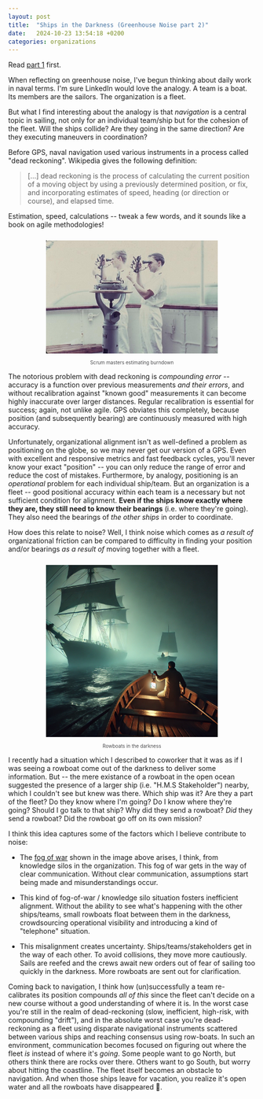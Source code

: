 ```yaml
---
layout: post
title:  "Ships in the Darkness (Greenhouse Noise part 2)"
date:   2024-10-23 13:54:18 +0200
categories: organizations 
---
```


Read <a href="https://www.dbr.sh/organizations/2024/10/05/greenhouse-noise.html">part 1</a> first.

When reflecting on greenhouse noise, I've begun thinking about daily work in naval terms. I'm sure LinkedIn would love the analogy. A team is a boat. Its members are the sailors. The organization is a fleet. 

But what I find interesting about the analogy is that _navigation_ is a central topic in sailing, not only for an individual team/ship but for the cohesion of the fleet. Will the ships collide? Are they going in the same direction? Are they executing maneuvers in coordination? 

Before GPS, naval navigation used various instruments in a process called "dead reckoning". Wikipedia gives the following definition:

> [...] dead reckoning is the process of calculating the current position of a moving object by using a previously determined position, or fix, and incorporating estimates of speed, heading (or direction or course), and elapsed time.

Estimation, speed, calculations -- tweak a few words, and it sounds like a book on agile methodologies!

<div align="center" style="text-align: center; margin-bottom: 10px;">
   <img src="/assets/celestial_navigation.jpg" width="350px" style="padding:10px;" alt="Scrum masters"/>
   <div style="color: #4D4D4F; font-size: 0.7em;"> Scrum masters estimating burndown</div>
</div>

The notorious problem with dead reckoning is _compounding error_ -- accuracy is a function over previous measurements *and their errors*, and without recalibration against "known good" measurements it can become highly inaccurate over larger distances. Regular recalibration is essential for success; again, not unlike agile. GPS obviates this completely, because position (and subsequently bearing) are continuously measured with high accuracy. 

Unfortunately, organizational alignment isn't as well-defined a problem as positioning on the globe, so we may never get our version of a GPS. Even with excellent and responsive metrics and fast feedback cycles, you'll never know your exact "position" -- you can only reduce the range of error and reduce the cost of mistakes. Furthermore, by analogy, positioning is an *operational* problem for each individual ship/team. But an organization is a fleet -- good positional accuracy within each team is a necessary but not sufficient condition for alignment. **Even if the ships know exactly where they are, they still need to know their bearings** (i.e. where they're going). They also need the bearings of _the other ships_ in order to coordinate.

How does this relate to noise? Well, I think noise which comes as *a result of* organizational friction can be compared to difficulty in finding your position and/or bearings *as a result of* moving together with a fleet. 

<div align="center" style="text-align: center; margin-bottom: 10px;">
   <img src="/assets/sailing_in_the_dark.webp" width="350px" style="padding:10px;" alt="This message has been brought to you by AI"/>
   <div style="color: #4D4D4F; font-size: 0.7em;">Rowboats in the darkness</div>
</div>

I recently had a situation which I described to coworker that it was as if I was seeing a rowboat come out of the darkness to deliver some information. But -- the mere existance of a rowboat in the open ocean suggested the presence of a larger ship (i.e. "H.M.S Stakeholder") nearby, which I couldn't see but knew was there. Which ship was it? Are they a part of the fleet? Do they know where I'm going? Do I know where they're going? Should I go talk to that ship? Why did they send a rowboat? _Did_ they send a rowboat? Did the rowboat go off on its own mission?

I think this idea captures some of the factors which I believe contribute to noise:

  - The <a href="https://en.wikipedia.org/wiki/Fog_of_war" target="_blank">fog of war</a> shown in the image above arises, I think, from knowledge silos in the organization. This fog of war gets in the way of clear communication. Without clear communication, assumptions start being made and misunderstandings occur. 
  
  - This kind of fog-of-war / knowledge silo situation fosters inefficient alignment. Without the ability to see what's happening with the other ships/teams, small rowboats float between them in the darkness, crowdsourcing operational visibility and introducing a kind of "telephone" situation. 

  - This misalignment creates uncertainty. Ships/teams/stakeholders get in the way of each other. To avoid collisions, they move more cautiously. Sails are reefed and the crews await new orders out of fear of sailing too quickly in the darkness. More rowboats are sent out for clarification.

Coming back to navigation, I think how (un)successfully a team re-calibrates its position compounds _all of this_ since the fleet can't decide on a new course without a good understanding of where it is. In the worst case you're still in the realm of dead-reckoning (slow, inefficient, high-risk, with compounding "drift"), and in the absolute worst case you're dead-reckoning as a fleet using disparate navigational instruments scattered between various ships and reaching consensus using row-boats. In such an environment, communication becomes focused on figuring out where the fleet _is_ instead of where it's _going_. Some people want to go North, but others think there are rocks over there. Others want to go South, but worry about hitting the coastline. The fleet itself becomes an obstacle to navigation. And when those ships leave for vacation, you realize it's open water and all the rowboats have disappeared 🚣.
